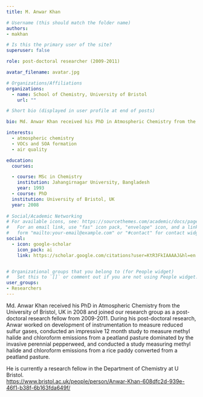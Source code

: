 ```yaml
---
title: M. Anwar Khan

# Username (this should match the folder name)
authors:
- makhan

# Is this the primary user of the site?
superuser: false

role: post-doctoral researcher (2009-2011)

avatar_filename: avatar.jpg

# Organizations/Affiliations
organizations:
  - name: School of Chemistry, University of Bristol
    url: ""

# Short bio (displayed in user profile at end of posts)

bio: Md. Anwar Khan received his PhD in Atmospheric Chemistry from the University of Bristol, UK in 2008 and joined our research group as a post-doctoral research fellow from 2009-2011. He is currently a research fellow in the Department of Chemistry at U Bristol.  

interests:
  - atmospheric chemistry
  - VOCs and SOA formation
  - air quality

education:
  courses:

  - course: MSc in Chemistry
    institution: Jahangirnagar University, Bangladesh
    year: 1993
  - course: PhD 
  institution: University of Bristol, UK
  year: 2008
  
# Social/Academic Networking
# For available icons, see: https://sourcethemes.com/academic/docs/page-builder/#icons
#   For an email link, use "fas" icon pack, "envelope" icon, and a link in the
#   form "mailto:your-email@example.com" or "#contact" for contact widget.
social:
  - icon: google-scholar
    icon_pack: ai
    link: https://scholar.google.com/citations?user=KtR3FkIAAAAJ&hl=en


# Organizational groups that you belong to (for People widget)
#   Set this to `[]` or comment out if you are not using People widget.
user_groups:
- Researchers
---
```


Md. Anwar Khan received his PhD in Atmospheric Chemistry from the University of Bristol, UK in 2008 and joined our research group as a post-doctoral research fellow from 2009-2011. During his post-doctoral research, Anwar worked on development of instrumentation to measure reduced sulfur gases, conducted an impressive 12 month study to measure methyl halide and chloroform emissions from a peatland pasture dominated by the invasive perennial pepperweed, and conducted a study measuring methyl halide and chloroform emissions from a rice paddy converted from a peatland pasture.    

He is currently a research fellow in the Department of Chemistry at U Bristol.  
https://www.bristol.ac.uk/people/person/Anwar-Khan-608dfc2d-939e-46f1-b38f-6b163fda649f/
